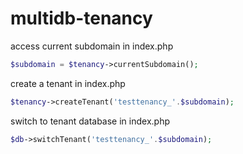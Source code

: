 # multidb-tenancy




access current subdomain in index.php
```php
$subdomain = $tenancy->currentSubdomain();
```

create a tenant in index.php
```php
$tenancy->createTenant('testtenancy_'.$subdomain);
```

switch to tenant database in index.php
```php
$db->switchTenant('testtenancy_'.$subdomain);
```

